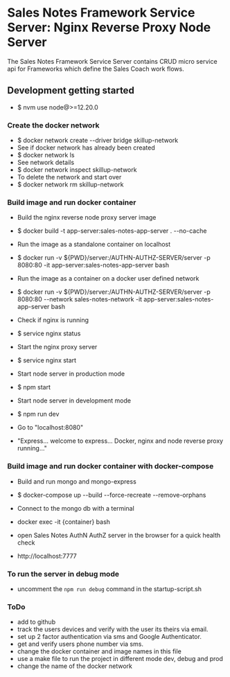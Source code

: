# Sales Notes Framework Service Server: Nginx Reverse Proxy Node Server

The Sales Notes Framework Service Server contains CRUD micro service api for Frameworks which define the Sales Coach work flows.

## Development getting started

- $ nvm use node@>=12.20.0

### Create the docker network

- $ docker network create --driver bridge skillup-network
- See if docker network has already been created
- $ docker network ls
- See network details
- $ docker network inspect skillup-network
- To delete the network and start over
- $ docker network rm skillup-network

### Build image and run docker container

- Build the nginx reverse node proxy server image
- $ docker build -t app-server:sales-notes-app-server . --no-cache
  
- Run the image as a standalone container on localhost
- $ docker run -v ${PWD}/server:/AUTHN-AUTHZ-SERVER/server -p 8080:80 -it app-server:sales-notes-app-server bash
  
- Run the image as a container on a docker user defined network
- $ docker run -v ${PWD}/server:/AUTHN-AUTHZ-SERVER/server -p 8080:80 --network sales-notes-network -it app-server:sales-notes-app-server bash
  
- Check if nginx is running
- $ service nginx status
- Start the nginx proxy server
- $ service nginx start
- Start node server in production mode
- $ npm start
- Start node server in development mode
- $ npm run dev
- Go to "localhost:8080"
- "Express... welcome to express... Docker, nginx and node reverse proxy running..."

### Build image and run docker container with docker-compose

- Build and run mongo and mongo-express
- $ docker-compose up --build --force-recreate --remove-orphans

- Connect to the mongo db with a terminal
- docker exec -it {container} bash

- open Sales Notes AuthN AuthZ server in the browser for a quick health check
- http://localhost:7777

### To run the server in debug mode

- uncomment the `npm run debug` command in the startup-script.sh

### ToDo

- add to github
- track the users devices and verify with the user its theirs via email.
- set up 2 factor authentication via sms and Google Authenticator.
- get and verify users phone number via sms.
- change the docker container and image names in this file
- use a make file to run the project in different mode dev, debug and prod
- change the name of the docker network
